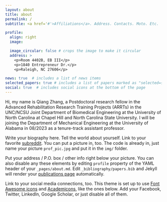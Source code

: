 ```yaml
---
layout: about
title: about
permalink: /
subtitle: <a href='#'>Affiliations</a>. Address. Contacts. Moto. Etc.

profile:
  align: right
  image: 

  image_circular: false # crops the image to make it circular
  address: >
    <p>Room 4402B, EB III</p>
    <p>1840 Entrepreneur Dr.</p>
    <p>Raleigh, NC 27606</p>

news: true  # includes a list of news items
selected_papers: true # includes a list of papers marked as "selected={true}"
social: true  # includes social icons at the bottom of the page
---
```


Hi, my name is Qiang Zhang, a Postdoctoral research fellow in the Advanced Rehabilitation Research Training Projects (ARRTs) in the UNC/NCSU Joint Department of Biomedical Engineering at the University of North Carolina at Chapel Hill and North Carolina State University. I will be joining the Department of Mechanical Engineering at the University of Alabama in 08/2023 as a tenure-track assistant professor.

Write your biography here. Tell the world about yourself. Link to your favorite [subreddit](http://reddit.com). You can put a picture in, too. The code is already in, just name your picture `prof_pic.jpg` and put it in the `img/` folder.

Put your address / P.O. box / other info right below your picture. You can also disable any these elements by editing `profile` property of the YAML header of your `_pages/about.md`. Edit `_bibliography/papers.bib` and Jekyll will render your [publications page](/al-folio/publications/) automatically.

Link to your social media connections, too. This theme is set up to use [Font Awesome icons](http://fortawesome.github.io/Font-Awesome/) and [Academicons](https://jpswalsh.github.io/academicons/), like the ones below. Add your Facebook, Twitter, LinkedIn, Google Scholar, or just disable all of them.
